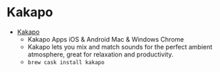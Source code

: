# Kakapo
- [Kakapo](http://www.kakapo.co/app.html)
  -  Kakapo Apps iOS & Android Mac & Windows Chrome
  - Kakapo lets you mix and match sounds for the perfect ambient atmosphere, great for relaxation and productivity.
  - `brew cask install kakapo`
